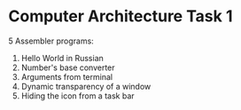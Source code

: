 # Computer Architecture Task 1

5 Assembler programs:
1.  Hello World in Russian
2.  Number's base converter
3.  Arguments from terminal
4.  Dynamic transparency of a window
5.  Hiding the icon from a task bar
